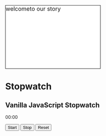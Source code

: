 <div style="background:white url(//www.html.am/images/backgrounds/background-image-2.gif) repeat fixed;border:1px solid black;width:300px;height:200px;font-size:18px;">welcometo our story</div>
<div class="wrapper">
<h1>Stopwatch</h1>
<h2>Vanilla JavaScript Stopwatch</h2>
<p><span id="seconds">00</span>:<span id="tens">00</span></p>
<button id="button-start">Start</button>
<button id="button-stop">Stop</button>
<button id="button-reset">Reset</button>
</div> 
